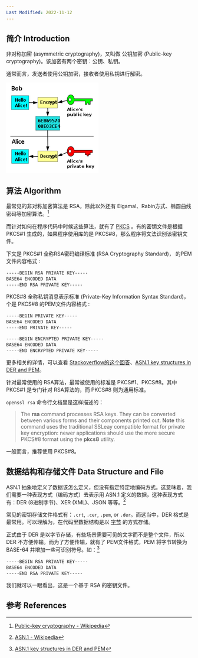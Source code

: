 ```yaml
---
Last Modified: 2022-11-12
---
```




## 简介 Introduction

非对称加密 (asymmetric cryptography)，又叫做 公钥加密 (Public-key cryptography)。该加密有两个密钥：公钥、私钥。

通常而言，发送者使用公钥加密，接收者使用私钥进行解密。

![Image result for asymmetric cryptography](https://raw.githubusercontent.com/caliburn1994/caliburn1994.github.io/master/images/250px-Public_key_encryption.svg.png)

## 算法 Algorithm

最常见的非对称加密算法是 RSA，除此以外还有 Elgamal、Rabin方式、椭圆曲线密码等加密算法。[^1]

而针对如何在程序代码中时候这些算法，就有了 [PKCS](https://en.wikipedia.org/wiki/PKCS) 。有的密钥文件是根据 PKCS#1 生成的，如果程序使用库的是 PKCS#8，那么程序将文法识别该密钥文件。

下文是 PKCS#1 全称RSA密码编译标准 (RSA Cryptography Standard)， 的PEM文件内容格式 : 

```
-----BEGIN RSA PRIVATE KEY-----
BASE64 ENCODED DATA
-----END RSA PRIVATE KEY-----
```

PKCS#8 全称私钥消息表示标准 (Private-Key Information Syntax Standard)，个是 PKCS#8 的PEM文件内容格式 :

```
-----BEGIN PRIVATE KEY-----
BASE64 ENCODED DATA
-----END PRIVATE KEY-----
```

```
-----BEGIN ENCRYPTED PRIVATE KEY-----
BASE64 ENCODED DATA
-----END ENCRYPTED PRIVATE KEY-----
```

更多相关的详情，可以查看 [Stackoverflow的这个回答](https://stackoverflow.com/questions/48958304/pkcs1-and-pkcs8-format-for-rsa-private-key)、[ASN.1 key structures in DER and PEM](https://polarssl.org/kb/cryptography/asn1-key-structures-in-der-and-pem/)。

针对最常使用的 RSA算法，最常被使用的标准是 PKCS#1、PKCS#8。其中 PKCS#1 是专门针对 RSA算法的，而 PKCS#8 则为通用标准。



`openssl rsa` 命令行文档里是这样描述的：

> The **rsa** command processes RSA keys. They can be converted between various forms and their components printed out. **Note** this command uses the traditional SSLeay compatible format for private key encryption: newer applications should use the more secure PKCS#8 format using the **pkcs8** utility.

一般而言，推荐使用 PKCS#8。



## 数据结构和存储文件 Data Structure and File

ASN.1 抽象地定义了数据该怎么定义，但没有指定特定地编码方式。这意味着，我们需要一种表现方式（编码方式）去表示用 ASN.1 定义的数据，这种表现方式有：DER (8进制字节)、XER (XML)、JSON 等等。[^3]

常见的密钥存储文件格式有：`.crt`, `.cer`, `.pem`, or `.der`。而这当中，DER 格式是最常用。可以理解为，在代码里数据结构是以 <u>字节</u> 的方式存储。

正式由于 DER 是以字节存储，有些场景需要可见的文字而不是整个文件，所以 DER 不方便传输。而为了方便传输，就有了 PEM文件格式，PEM 将字节转换为 BASE-64 并增加一些可识别符号。如：[^2]

```
-----BEGIN RSA PRIVATE KEY-----
BASE64 ENCODED DATA
-----END RSA PRIVATE KEY-----
```

我们就可以一眼看出，这是一个基于 RSA 的密钥文件。





## 参考 References

[^1]:[Public-key cryptography - Wikipedia](https://en.wikipedia.org/wiki/Public-key_cryptography#Public_discovery)

[^2]: [ASN.1 key structures in DER and PEM](https://polarssl.org/kb/cryptography/asn1-key-structures-in-der-and-pem/)
[^3]: [ASN.1 - Wikipedia](https://en.wikipedia.org/wiki/ASN.1)
